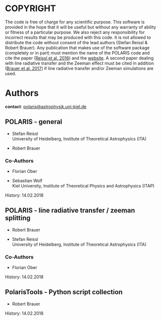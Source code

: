 # COPYRIGHT

The code is free of charge for any scientific purpose.
This software is provided in the hope that it will be useful but without any warranty of ability or fitness of a particular purpose.
We also reject any responsibility for incorrect results that may be  produced with this code.
It is not allowed to distribute the code without consent of the lead authors (Stefan Reissl & Robert Brauer).
Any publication that makes use of the software package (completely or in part) must mention the name of the POLARIS code and cite the paper ([Reissl et al. 2016](https://ui.adsabs.harvard.edu/abs/2016A%26A...593A..87R)) and the [website](http://www1.astrophysik.uni-kiel.de/~polaris).
A second paper dealing with line radiative transfer and the Zeeman effect must be cited in addition ([Brauer et al. 2017](https://ui.adsabs.harvard.edu/abs/2017A%26A...601A..90B)) if line radiative transfer and/or Zeeman simulations are used.


# Authors

**contact**: polaris@astrophysik.uni-kiel.de


## POLARIS - general

- Stefan Reissl\
University of Heidelberg, Institute of Theoretical Astrophysics (ITA)

- Robert Brauer


### Co-Authors

- Florian Ober

- Sebastian Wolf\
Kiel University, Institute of Theoretical Physics and Astrophysics (ITAP)

History:   14.02.2018


## POLARIS - line radiative transfer / zeeman splitting

- Robert Brauer

- Stefan Reissl\
University of Heidelberg, Institute of Theoretical Astrophysics (ITA)


### Co-Authors

- Florian Ober

History:   14.02.2018


## PolarisTools - Python script collection

- Robert Brauer

History:   14.02.2018
